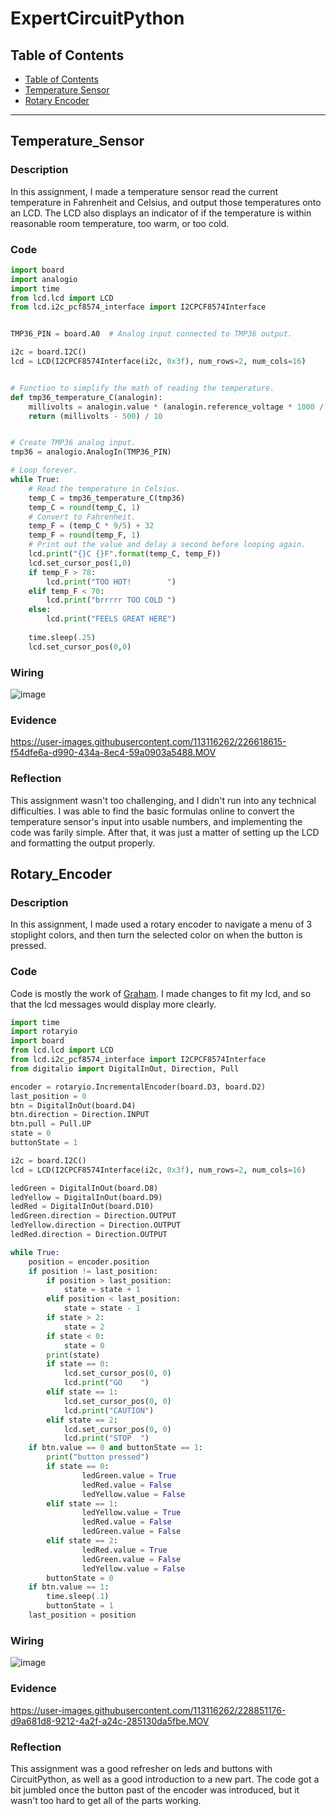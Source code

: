 # ExpertCircuitPython

## Table of Contents
* [Table of Contents](#TableOfContents)
* [Temperature Sensor](#Temperature_Sensor)
* [Rotary Encoder](#Rotary_Encoder)
---

## Temperature_Sensor

### Description

In this assignment, I made a temperature sensor read the current temperature in Fahrenheit and Celsius, and output those temperatures onto an LCD. The LCD also displays an indicator of if the temperature is within reasonable room temperature, too warm, or too cold.

### Code

```python
import board
import analogio
import time
from lcd.lcd import LCD
from lcd.i2c_pcf8574_interface import I2CPCF8574Interface


TMP36_PIN = board.A0  # Analog input connected to TMP36 output.

i2c = board.I2C()
lcd = LCD(I2CPCF8574Interface(i2c, 0x3f), num_rows=2, num_cols=16)


# Function to simplify the math of reading the temperature.
def tmp36_temperature_C(analogin):
    millivolts = analogin.value * (analogin.reference_voltage * 1000 / 65535)
    return (millivolts - 500) / 10


# Create TMP36 analog input.
tmp36 = analogio.AnalogIn(TMP36_PIN)

# Loop forever.
while True:
    # Read the temperature in Celsius.
    temp_C = tmp36_temperature_C(tmp36)
    temp_C = round(temp_C, 1)
    # Convert to Fahrenheit.
    temp_F = (temp_C * 9/5) + 32
    temp_F = round(temp_F, 1)
    # Print out the value and delay a second before looping again.
    lcd.print("{}C {}F".format(temp_C, temp_F))
    lcd.set_cursor_pos(1,0)
    if temp_F > 78:
        lcd.print("TOO HOT!        ")
    elif temp_F < 70:
        lcd.print("brrrrr TOO COLD ")
    else:
        lcd.print("FEELS GREAT HERE")
    
    time.sleep(.25)
    lcd.set_cursor_pos(0,0)
```

### Wiring

![image](https://user-images.githubusercontent.com/113116262/226617846-8fa32a54-d01a-4eaf-a6f7-686fb7ef90b6.png)


### Evidence

https://user-images.githubusercontent.com/113116262/226618615-f54dfe6a-d990-434a-8ec4-59a0903a5488.MOV

### Reflection 

This assignment wasn't too challenging, and I didn't run into any technical difficulties. I was able to find the basic formulas online to convert the temperature sensor's input into usable numbers, and implementing the code was farily simple. After that, it was just a matter of setting up the LCD and formatting the output properly. 

## Rotary_Encoder

### Description

In this assignment, I made used a rotary encoder to navigate a menu of 3 stoplight colors, and then turn the selected color on when the button is pressed.

### Code

Code is mostly the work of [Graham](https://github.com/VeganPorkChop). I made changes to fit my lcd, and so that the lcd messages would display more clearly.

```python
import time
import rotaryio
import board
from lcd.lcd import LCD
from lcd.i2c_pcf8574_interface import I2CPCF8574Interface
from digitalio import DigitalInOut, Direction, Pull

encoder = rotaryio.IncrementalEncoder(board.D3, board.D2)
last_position = 0
btn = DigitalInOut(board.D4)
btn.direction = Direction.INPUT
btn.pull = Pull.UP
state = 0
buttonState = 1

i2c = board.I2C()
lcd = LCD(I2CPCF8574Interface(i2c, 0x3f), num_rows=2, num_cols=16)

ledGreen = DigitalInOut(board.D8)
ledYellow = DigitalInOut(board.D9)
ledRed = DigitalInOut(board.D10)
ledGreen.direction = Direction.OUTPUT
ledYellow.direction = Direction.OUTPUT
ledRed.direction = Direction.OUTPUT

while True:
    position = encoder.position
    if position != last_position:
        if position > last_position:
            state = state + 1
        elif position < last_position:
            state = state - 1
        if state > 2:
            state = 2
        if state < 0:
            state = 0
        print(state)
        if state == 0: 
            lcd.set_cursor_pos(0, 0)
            lcd.print("GO    ")
        elif state == 1:
            lcd.set_cursor_pos(0, 0)
            lcd.print("CAUTION")
        elif state == 2:
            lcd.set_cursor_pos(0, 0)
            lcd.print("STOP  ")
    if btn.value == 0 and buttonState == 1:
        print("button pressed")
        if state == 0: 
                ledGreen.value = True
                ledRed.value = False
                ledYellow.value = False
        elif state == 1:
                ledYellow.value = True
                ledRed.value = False
                ledGreen.value = False
        elif state == 2:
                ledRed.value = True
                ledGreen.value = False
                ledYellow.value = False
        buttonState = 0
    if btn.value == 1:
        time.sleep(.1)
        buttonState = 1
    last_position = position
```

### Wiring

![image](https://user-images.githubusercontent.com/113116262/228854138-c4c19430-198c-450c-ae25-69f6948122d1.png)

### Evidence

https://user-images.githubusercontent.com/113116262/228851176-d9a681d8-9212-4a2f-a24c-285130da5fbe.MOV

### Reflection

This assignment was a good refresher on leds and buttons with CircuitPython, as well as a good introduction to a new part. The code got a bit jumbled once the button past of the encoder was introduced, but it wasn't too hard to get all of the parts working.
